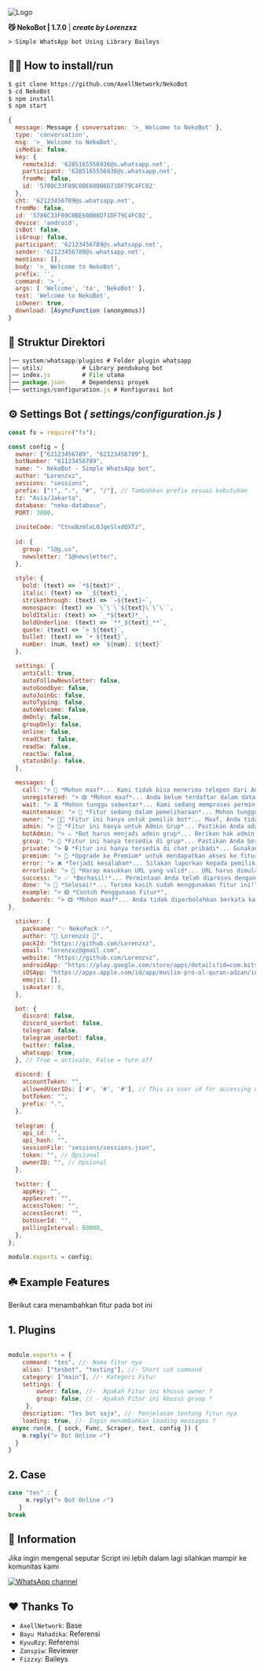 ![Logo](https://files.catbox.moe/obf6o0.jpg)

**😼 NekoBot | 1.7.0** | ***create by Lorenzxz***


```> Simple WhatsApp bot Using Library Baileys```

## 👨‍💻 How to install/run

```bash
$ git clone https://github.com/AxellNetwork/NekoBot
$ cd NekoBot
$ npm install
$ npm start
```

```javascript
{
  message: Message { conversation: '>_ Welcome to NekoBot' },
  type: 'conversation',
  msg: '>_ Welcome to NekoBot',
  isMedia: false,
  key: {
    remoteJid: '6285165556936@s.whatsapp.net',
    participant: '6285165556936@s.whatsapp.net',
    fromMe: false,
    id: '5780C33F89C0BE600B6D71DF79C4FC02'
  },
  cht: '62123456789@s.whatsapp.net',
  fromMe: false,
  id: '5780C33F89C0BE600B6D71DF79C4FC02',
  device: 'android',
  isBot: false,
  isGroup: false,
  participant: '62123456789@s.whatsapp.net',
  sender: '62123456789@s.whatsapp.net',
  mentions: [],
  body: '>_ Welcome to NekoBot',
  prefix: '',
  command: '>_',
  args: [ 'Welcome', 'to', 'NekoBot' ],
  text: 'Welcome to NekoBot',
  isOwner: true,
  download: [AsyncFunction (anonymous)]
}
```

## 📁 Struktur Direktori
```javascript
│── system/whatsapp/plugins # Folder plugin whatsapp
│── utils/           # Library pendukung bot
│── index.js         # File utama
│── package.json     # Dependensi proyek
│── settings/configuration.js # Konfigurasi bot
```
## ⚙️ Settings Bot ***( settings/configuration.js )***

```javascript
const fs = require("fs");

const config = {
  owner: ["62123456789", "62123456789"],
  botNumber: "61123456789",
  name: "- NekoBot - Simple WhatsApp bot",
  author: "Lorenzxz",
  sessions: "sessions",
  prefix: ["!", ".", "#", "/"], // Tambahkan prefix sesuai kebutuhan
  tz: "Asia/Jakarta",
  database: "neko-database", 
  PORT: 3000,
  
  inviteCode: "CtnxNzmlxLOJqeSlxdQXTz",
  
  id: {
    group: "1@g.us",
    newsletter: "1@newsletter",
  },
  
  style: {
    bold: (text) => `*${text}*`,
    italic: (text) => `_${text}_`,
    strikethrough: (text) => `~${text}~`,
    monospace: (text) => `\`\`\`${text}\`\`\``,
    boldItalic: (text) => `_*${text}*_`,
    boldUnderline: (text) => `**_${text}_**`,
    quote: (text) => `> ${text}`,
    bullet: (text) => `• ${text}`,
    number: (num, text) => `${num}. ${text}`
  },

  settings: {
    antiCall: true,
    autoFollowNewsletter: false,
    autoGoodbye: false,
    autoJoinGc: false,
    autoTyping: false,
    autoWelcome: false,
    dmOnly: false,
    groupOnly: false,
    online: false,
    readChat: false,
    readSw: false,
    reactSw: false,
    statusOnly: false,
  },

  messages: {
    call: "> 🚫 *Mohon maaf*... Kami tidak bisa menerima telepon dari Anda, anti call aktif!",
    unregistered: "> ❎ *Mohon maaf*... Anda belum terdaftar dalam database kami, silahkan daftar agar Anda dapat menggunakan fitur ini.\n\n> Ketik .daftar [nama Anda] agar Anda terdaftar.",    
    wait: "> ⏳ *Mohon tunggu sebentar*... Kami sedang memproses permintaan Anda, harap bersabar ya!", 
    maintenance: "> 🚧 *Fitur sedang dalam pemeliharaan*... Mohon tunggu hingga perbaikan selesai.",
    owner: "> 🧑‍💻 *Fitur ini hanya untuk pemilik bot*... Maaf, Anda tidak memiliki akses ke fitur ini.", 
    admin: "> 👮 *Fitur ini hanya untuk Admin Grup*... Pastikan Anda adalah admin untuk menggunakannya.",
    botAdmin: "> ⚠️ *Bot harus menjadi admin grup*... Berikan hak admin kepada bot untuk menggunakan fitur ini.", 
    group: "> 👥 *Fitur ini hanya tersedia di grup*... Pastikan Anda berada di grup WhatsApp untuk mengakses fitur ini.",
    private: "> 🔒 *Fitur ini hanya tersedia di chat pribadi*... Gunakan di chat pribadi dengan bot.",
    premium: "> 🥇 *Upgrade ke Premium* untuk mendapatkan akses ke fitur eksklusif, murah dan cepat! Hubungi admin untuk info lebih lanjut.", 
    error: "> ❌ *Terjadi kesalahan*... Silakan laporkan kepada pemilik bot untuk diperbaiki.",
    errorlink: "> 🔗 *Harap masukkan URL yang valid*... URL harus dimulai dengan 'https://'.",
    success: "> ✅ *Berhasil!*... Permintaan Anda telah diproses dengan sukses.",
    done: "> 🎉 *Selesai!*... Terima kasih sudah menggunakan fitur ini!",
    example: "> ❎ *Contoh Penggunaan Fitur*",
    badwords: "> ❎ *Mohon maaf*... Anda tidak diperbolehkan berkata kasar disini, saya akan menghapus pedan anda"
},

  sticker: {
    packname: "✨ NekoPack ✨", 
    author: "🐾 Lorenzxz 🐾", 
    packId: "https://github.com/Lorenzxz",    
    email: "lorenzxz@gmail.com",
    website: "https://github.com/Lorenzxz",
    androidApp: "https://play.google.com/store/apps/details?id=com.bitsmedia.android.muslimpro",
    iOSApp: "https://apps.apple.com/id/app/muslim-pro-al-quran-adzan/id388389451?|=id",
    emojis: [],
    isAvatar: 0,
  },

  bot: {
    discord: false,
    discord_userbot: false,    
    telegram: false,
    telegram_userbot: false,
    twitter: false,    
    whatsapp: true,
  }, // True = activate, False = turn off
  
  discord: {    
    accountToken: "",
    allowedUserIDs: ['#', '#', '#'], // This is user id for accessing discord userbot
    botToken: "",
    prefix: ".", 
  },
  
  telegram: {
    api_id: "",
    api_hash: "",
    sessionFile: "sessions/sessions.json",
    token: "", // Opsional
    ownerID: "", // Opsional
  },

  twitter: {
    appKey: "",
    appSecret: "",
    accessToken: "",
    accessSecret: "",
    botUserId: "",
    pollingInterval: 60000,
  },
};

module.exports = config;
```

## ☘️ Example Features
Berikut cara menambahkan fitur pada bot ini

## 1. Plugins

```javascript

module.exports = {
    command: "tes", //- Nama fitur nya
    alias: ["tesbot", "testing"], //- Short cut command
    category: ["main"], //- Kategori Fitur 
    settings: {
        owner: false, //-  Apakah Fitur ini khusus owner ?
        group: false, // - Apakah Fitur ini khusus group ?
     },
    description: "Tes bot saja", //- Penjelasan tentang fitur nya
    loading: true, //- Ingin menambahkan loading messages ?
 async run(m, { sock, Func, Scraper, text, config }) {
    m.reply("> Bot Online ✓")
  }
}
```
## 2. Case

```javascript
case "tes" : {
     m.reply("> Bot Online ✓")
   }
break
```

## 📢 Information 
Jika ingin mengenal seputar Script ini lebih dalam lagi
silahkan mampir ke komunitas kami

[![WhatsApp channel](https://img.shields.io/badge/WhatsApp%20Channel-25D366?style=for-the-badge&logo=whatsapp&logoColor=white)](https://whatsapp.com/channel/0029Vb7LOlf2UPBCHaPGx10P)

## ❤️ Thanks To
- `AxellNetwork`: Base
- `Bayu Mahadika`: Referensi
- `KyuuRzy`: Referensi
- `Zanspiw`: Reviewer
- `Fizzxy`: Baileys

